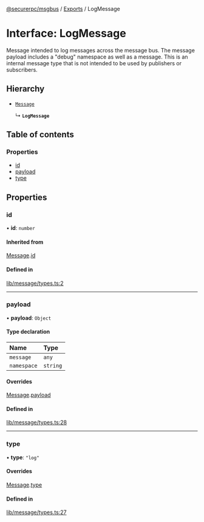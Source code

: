 [@securerpc/msgbus](../README.md) / [Exports](../modules.md) / LogMessage

# Interface: LogMessage

Message intended to log messages across the message bus. The message payload
includes a "debug" namespace as well as a message. This is an internal message
type that is not intended to be used by publishers or subscribers.

## Hierarchy

- [`Message`](Message.md)

  ↳ **`LogMessage`**

## Table of contents

### Properties

- [id](LogMessage.md#id)
- [payload](LogMessage.md#payload)
- [type](LogMessage.md#type)

## Properties

### id

• **id**: `number`

#### Inherited from

[Message](Message.md).[id](Message.md#id)

#### Defined in

[lib/message/types.ts:2](https://github.com/sambacha/schoolbus/blob/79108f9/packages/dashboard-message-bus/lib/message/types.ts#L2)

---

### payload

• **payload**: `Object`

#### Type declaration

| Name        | Type     |
| :---------- | :------- |
| `message`   | `any`    |
| `namespace` | `string` |

#### Overrides

[Message](Message.md).[payload](Message.md#payload)

#### Defined in

[lib/message/types.ts:28](https://github.com/sambacha/schoolbus/blob/79108f9/packages/dashboard-message-bus/lib/message/types.ts#L28)

---

### type

• **type**: `"log"`

#### Overrides

[Message](Message.md).[type](Message.md#type)

#### Defined in

[lib/message/types.ts:27](https://github.com/sambacha/schoolbus/blob/79108f9/packages/dashboard-message-bus/lib/message/types.ts#L27)
